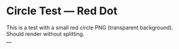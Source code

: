 # Circle Test — Red Dot

This is a test with a small red circle PNG (transparent background).  
Should render without splitting.

![Red Dot](data:image/png;base64,iVBORw0KGgoAAAANSUhEUgAAAA4AAAAOCAYAAAAfSC3RAAAAMUlEQVQ4T2NkYGD4z0AEYBxVSFEMAiUGiBTDzQyDPiAqRjGArIGhjg3Yg0QAD+IBcVbp+WAAAAAElFTkSuQmCC)

